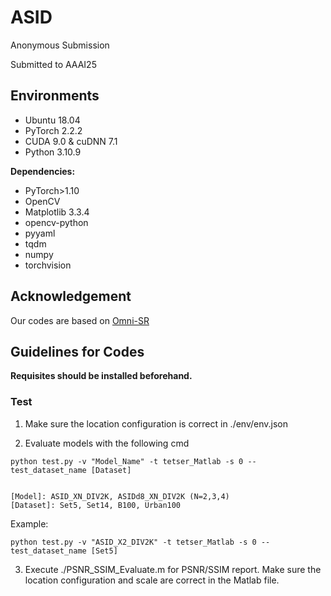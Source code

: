 # ASID

Anonymous Submission

Submitted to AAAI25

## Environments
- Ubuntu 18.04
- PyTorch 2.2.2
- CUDA 9.0 & cuDNN 7.1
- Python 3.10.9

**Dependencies:**

- PyTorch>1.10
- OpenCV
- Matplotlib 3.3.4
- opencv-python
- pyyaml
- tqdm
- numpy
- torchvision

## Acknowledgement

Our codes are based on [Omni-SR](https://github.com/Francis0625/Omni-SR/)

## Guidelines for Codes

**Requisites should be installed beforehand.**

### Test

1. Make sure the location configuration is correct in ./env/env.json

2. Evaluate models with the following cmd


```
python test.py -v "Model_Name" -t tetser_Matlab -s 0 --test_dataset_name [Dataset]


[Model]: ASID_XN_DIV2K, ASIDd8_XN_DIV2K (N=2,3,4)
[Dataset]: Set5, Set14, B100, Urban100

```
Example:

```
python test.py -v "ASID_X2_DIV2K" -t tetser_Matlab -s 0 --test_dataset_name [Set5]

```

3. Execute ./PSNR_SSIM_Evaluate.m for PSNR/SSIM report. Make sure the location configuration and scale are correct in the Matlab file.
